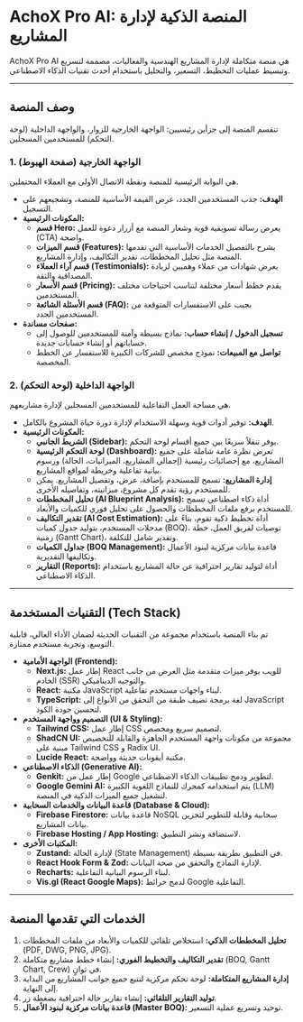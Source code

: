 # AchoX Pro AI: المنصة الذكية لإدارة المشاريع

AchoX Pro AI هي منصة متكاملة لإدارة المشاريع الهندسية والفعاليات، مصممة لتسريع وتبسيط عمليات التخطيط، التسعير، والتحليل باستخدام أحدث تقنيات الذكاء الاصطناعي.

---

## وصف المنصة

تنقسم المنصة إلى جزأين رئيسيين: الواجهة الخارجية للزوار، والواجهة الداخلية (لوحة التحكم) للمستخدمين المسجلين.

### 1. الواجهة الخارجية (صفحة الهبوط)

هي البوابة الرئيسية للمنصة ونقطة الاتصال الأولى مع العملاء المحتملين.

- **الهدف:** جذب المستخدمين الجدد، عرض القيمة الأساسية للمنصة، وتشجيعهم على التسجيل.
- **المكونات الرئيسية:**
    - **قسم Hero:** يعرض رسالة تسويقية قوية وشعار المنصة مع أزرار دعوة للعمل (CTA) واضحة.
    - **قسم الميزات (Features):** يشرح بالتفصيل الخدمات الأساسية التي تقدمها المنصة مثل تحليل المخططات، تقدير التكاليف، وإدارة المشاريع.
    - **قسم آراء العملاء (Testimonials):** يعرض شهادات من عملاء وهميين لزيادة المصداقية والثقة.
    - **قسم الأسعار (Pricing):** يقدم خطط أسعار مختلفة لتناسب احتياجات مختلف المستخدمين.
    - **قسم الأسئلة الشائعة (FAQ):** يجيب على الاستفسارات المتوقعة من المستخدمين الجدد.
- **صفحات مساندة:**
    - **تسجيل الدخول / إنشاء حساب:** نماذج بسيطة وآمنة للمستخدمين للوصول إلى حساباتهم أو إنشاء حسابات جديدة.
    - **تواصل مع المبيعات:** نموذج مخصص للشركات الكبيرة للاستفسار عن الخطط المخصصة.

### 2. الواجهة الداخلية (لوحة التحكم)

هي مساحة العمل التفاعلية للمستخدمين المسجلين لإدارة مشاريعهم.

- **الهدف:** توفير أدوات قوية وسهلة الاستخدام لإدارة دورة حياة المشروع بالكامل.
- **المكونات الرئيسية:**
    - **الشريط الجانبي (Sidebar):** يوفر تنقلاً سريعًا بين جميع أقسام لوحة التحكم.
    - **لوحة التحكم الرئيسية (Dashboard):** تعرض نظرة عامة شاملة على جميع المشاريع، مع إحصائيات رئيسية (إجمالي المشاريع، الميزانيات، الحالة) ورسوم بيانية تفاعلية وخريطة لمواقع المشاريع.
    - **إدارة المشاريع:** تسمح للمستخدم بإضافة، عرض، وتفصيل المشاريع. يمكن للمستخدم رؤية تقدم كل مشروع، ميزانيته، وتفاصيله الأخرى.
    - **تحليل المخططات (AI Blueprint Analysis):** أداة ذكاء اصطناعي تسمح للمستخدم برفع ملفات المخططات والحصول على تحليل فوري للكميات والأبعاد.
    - **تقدير التكاليف (AI Cost Estimation):** أداة تخطيط ذكية تقوم، بناءً على مدخلات المستخدم، بتوليد جدول كميات (BOQ)، توصيات لفريق العمل، خطة زمنية (Gantt Chart)، وتقدير شامل للتكلفة.
    - **جداول الكميات (BOQ Management):** قاعدة بيانات مركزية لبنود الأعمال وتكاليفها التقديرية.
    - **التقارير (Reports):** أداة لتوليد تقارير احترافية عن حالة المشاريع باستخدام الذكاء الاصطناعي.

---

## التقنيات المستخدمة (Tech Stack)

تم بناء المنصة باستخدام مجموعة من التقنيات الحديثة لضمان الأداء العالي، قابلية التوسع، وتجربة مستخدم ممتازة.

- **الواجهة الأمامية (Frontend):**
    - **Next.js:** إطار عمل React للويب يوفر ميزات متقدمة مثل العرض من جانب الخادم (SSR) والتوجيه الديناميكي.
    - **React:** مكتبة JavaScript لبناء واجهات مستخدم تفاعلية.
    - **TypeScript:** لغة برمجة تضيف طبقة من التحقق من الأنواع إلى JavaScript لتحسين جودة الكود.
- **التصميم وواجهة المستخدم (UI & Styling):**
    - **Tailwind CSS:** إطار عمل CSS لتصميم سريع ومخصص.
    - **ShadCN UI:** مجموعة من مكونات واجهة المستخدم الجاهزة والقابلة للتخصيص مبنية على Tailwind CSS و Radix UI.
    - **Lucide React:** مكتبة أيقونات حديثة وواضحة.
- **الذكاء الاصطناعي (Generative AI):**
    - **Genkit:** إطار عمل من Google لتطوير ودمج تطبيقات الذكاء الاصطناعي.
    - **Google Gemini AI:** يتم استخدامه كمحرك للنماذج اللغوية الكبيرة (LLM) لتشغيل جميع الميزات الذكية في المنصة.
- **قاعدة البيانات والخدمات السحابية (Database & Cloud):**
    - **Firebase Firestore:** قاعدة بيانات NoSQL سحابية وقابلة للتطوير لتخزين بيانات المشاريع.
    - **Firebase Hosting / App Hosting:** لاستضافة ونشر التطبيق.
- **المكتبات الأخرى:**
    - **Zustand:** لإدارة الحالة (State Management) في التطبيق بطريقة بسيطة.
    - **React Hook Form & Zod:** لإدارة النماذج والتحقق من صحة البيانات.
    - **Recharts:** لبناء الرسوم البيانية التفاعلية.
    - **Vis.gl (React Google Maps):** لدمج خرائط Google التفاعلية.

---

## الخدمات التي تقدمها المنصة

1.  **تحليل المخططات الذكي:** استخلاص تلقائي للكميات والأبعاد من ملفات المخططات (PDF, DWG, PNG, JPG).
2.  **تقدير التكاليف والتخطيط الفوري:** إنشاء خطط مشاريع متكاملة (BOQ, Gantt Chart, Crew) في ثوانٍ.
3.  **إدارة المشاريع المتكاملة:** لوحة تحكم مركزية لتتبع جميع جوانب المشاريع من البداية إلى النهاية.
4.  **توليد التقارير التلقائي:** إنشاء تقارير حالة احترافية بضغطة زر.
5.  **قاعدة بيانات مركزية لبنود الأعمال (Master BOQ):** توحيد وتسريع عملية التسعير.
